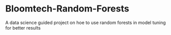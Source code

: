 # Bloomtech-Random-Forests
A data science guided project on hoe to use random forests in model tuning for better results

